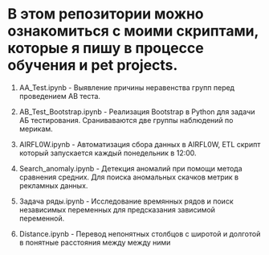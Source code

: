 # В этом репозитории можно ознакомиться с моими скриптами, которые я пишу в процессе обучения и pet projects.

1. AA_Test.ipynb - Выявление причины неравенства групп перед проведением AB теста.

2. AB_Test_Bootstrap.ipynb - Реализация Bootstrap в Python для задачи АБ тестирования. Сраниваваются две группы наблюдений по мерикам.

3. AIRFL0W.ipynb - Автоматизация сбора данных в AIRFL0W, ETL скрипт который запускается каждый понедельник в 12:00.

4. Search_anomaly.ipynb - Детекция аномалий при помощи метода сравнения средних. Для поиска аномальных скачков метрик в рекламных данных.

5. Задача ряды.ipynb - Исследование времянных рядов и поиск независимых переменных для предсказания зависимой переменной.

6. Distance.ipynb - Перевод непонятных столбцов с широтой и долготой в понятные расстояния между между ними
